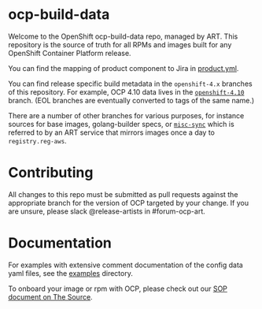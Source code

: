 # ocp-build-data

Welcome to the OpenShift ocp-build-data repo, managed by ART.  This
repository is the source of truth for all RPMs and images built for any
OpenShift Container Platform release.  

You can find the mapping of product component to Jira in [product.yml](product.yml).

You can find release specific build metadata in the `openshift-4.x` branches
of this repository. For example, OCP 4.10 data lives in the
[`openshift-4.10`](https://github.com/openshift/ocp-build-data/tree/openshift-4.10)
branch. (EOL branches are eventually converted to tags of the same name.)

There are a number of other branches for various purposes, for instance
sources for base images, golang-builder specs, or 
[`misc-sync`](https://github.com/openshift/ocp-build-data/tree/sync-misc)
which is referred to by an ART service that mirrors images once a day to
`registry.reg-aws`.

# Contributing

All changes to this repo must be submitted as pull requests against
the appropriate branch for the version of OCP targeted by your
change. If you are unsure, please slack @release-artists in #forum-ocp-art.

# Documentation

For examples with extensive comment documentation of the config data
yaml files, see the
[examples](https://github.com/openshift/ocp-build-data/tree/master/example)
directory.

To onboard your image or rpm with OCP, please check out our
[SOP document on The Source](https://source.redhat.com/groups/public/atomicopenshift/atomicopenshift_wiki/guidelines_for_requesting_new_content_managed_by_ocp_art).


